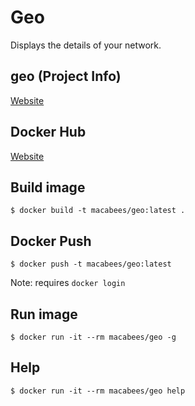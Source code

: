 # Geo
Displays the details of your network.

## geo (Project Info)
[Website](https://github.com/alexanderepstein/Bash-Snippets)

## Docker Hub
[Website](https://hub.docker.com/r/macabees/geo/)

## Build image
`$ docker build -t macabees/geo:latest .`

## Docker Push
`$ docker push -t macabees/geo:latest`

Note: requires `docker login`

## Run image
`$ docker run -it --rm macabees/geo -g`

## Help
`$ docker run -it --rm macabees/geo help`
